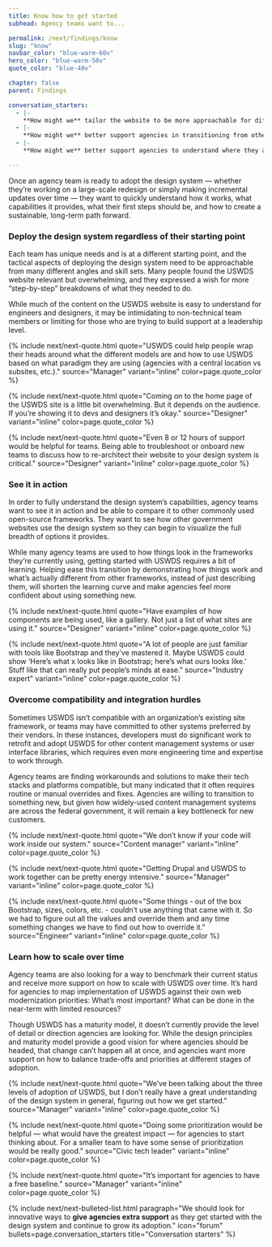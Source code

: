 ```yaml
---
title: Know how to get started
subhead: Agency teams want to...

permalink: /next/findings/know
slug: "know"
navbar_color: "blue-warm-60v"
hero_color: "blue-warm-50v"
quote_color: "blue-40v"

chapter: false
parent: Findings

conversation_starters: 
  - |-
    **How might we** tailor the website to be more approachable for different audiences, including non-technical skill sets?
  - |-
    **How might we** better support agencies in transitioning from other design systems or to support diverse web technologies?
  - |-
    **How might we** better support agencies to understand where they are today and where they need to get to?

---
```


<section class="next-section">
  <div class="grid-container">
    <div class="grid-row">
      <div class="grid-col-12 tablet:grid-col-8 tablet:margin-x-auto desktop:margin-x-0 next-section-prose" markdown="1">

Once an agency team is ready to adopt the design system — whether they’re working on a large-scale redesign or simply making incremental updates over time — they want to quickly understand how it works, what capabilities it provides, what their first steps should be, and how to create a sustainable, long-term path forward.

### Deploy the design system regardless of their starting point

Each team has unique needs and is at a different starting point, and the tactical aspects of deploying the design system need to be approachable from many different angles and skill sets. Many people found the USWDS website relevant but overwhelming, and they expressed a wish for more “step-by-step” breakdowns of what they needed to do.

While much of the content on the USWDS website is easy to understand for engineers and designers, it may be intimidating to non-technical team members or limiting for those who are trying to build support at a leadership level.


{% include next/next-quote.html quote="USWDS could help people wrap their heads around what the different models are and how to use USWDS based on what paradigm they are using (agencies with a central location vs subsites, etc.)." source="Manager" variant="inline" color=page.quote_color %}

{% include next/next-quote.html quote="Coming on to the home page of the USWDS site is a little bit overwhelming. But it depends on the audience. If you’re showing it to devs and designers it’s okay." source="Designer" variant="inline" color=page.quote_color %}

{% include next/next-quote.html quote="Even 8 or 12 hours of support would be helpful for teams. Being able to troubleshoot or onboard new teams to discuss how to re-architect their website to your design system is critical." source="Designer" variant="inline" color=page.quote_color %}


### See it in action

In order to fully understand the design system’s capabilities, agency teams want to see it in action and be able to compare it to other commonly used open-source frameworks. They want to see how other government websites use the design system so they can begin to visualize the full breadth of options it provides.

While many agency teams are used to how things look in the frameworks they’re currently using, getting started with USWDS requires a
bit of learning. Helping ease this transition by demonstrating how things work and what’s actually different from other frameworks, instead of just describing them, will shorten the learning curve and make agencies feel more confident about using something new.

{% include next/next-quote.html quote="Have examples of how components are being used, like a gallery. Not just a list of what sites are using it." source="Designer" variant="inline" color=page.quote_color %}

{% include next/next-quote.html quote="A lot of people are just familiar with tools like Bootstrap and they’ve mastered it. Maybe USWDS could show ‘Here’s what x looks like in Bootstrap; here’s what ours looks like.’ Stuff like that can really put people’s minds at ease." source="Industry expert" variant="inline" color=page.quote_color  %}


### Overcome compatibility and integration hurdles

Sometimes USWDS isn’t compatible with an organization’s existing site framework, or teams may have committed to other systems preferred
by their vendors. In these instances, developers must do significant work to retrofit and adopt USWDS for other content management systems or user interface libraries, which requires even more engineering time and expertise to work through.

Agency teams are finding workarounds and solutions to make their tech stacks and platforms compatible, but many indicated that it often requires routine or manual overrides and fixes. Agencies are willing to transition to something new, but given how widely-used content management systems are across the federal government, it will remain a key bottleneck for new customers.

{% include next/next-quote.html quote="We don’t know if your code will work inside our system." source="Content manager" variant="inline" color=page.quote_color  %}

{% include next/next-quote.html quote="Getting Drupal and USWDS to work together can be pretty energy intensive." source="Manager" variant="inline" color=page.quote_color  %}

{% include next/next-quote.html quote="Some things - out of the box Bootstrap, sizes, colors, etc. - couldn’t use anything that came with it. So we had to figure out all the values and override them and any time something changes we have to find out how to override it." source="Engineer" variant="inline" color=page.quote_color  %}


### Learn how to scale over time

Agency teams are also looking for a way to benchmark their current status and receive more support on how to scale with USWDS over time. It’s hard for agencies to map implementation of USWDS against their own web modernization priorities: What’s most important? What can be done in the near-term with limited resources?

Though USWDS has a maturity model, it doesn’t currently provide the level of detail or direction agencies are looking for. While the design principles and maturity model provide a good vision for where agencies should be headed, that change can’t happen all at once, and agencies want more support on how to balance trade-offs and priorities at different stages of adoption.

{% include next/next-quote.html quote="We’ve been talking about the three levels of adoption of USWDS, but I don’t really have a great understanding of the design system in general, figuring out how we get started." source="Manager" variant="inline" color=page.quote_color %}

{% include next/next-quote.html quote="Doing some prioritization would be helpful — what would have the greatest impact — for agencies to start thinking about. For a smaller team to have some sense of prioritization would be really good." source="Civic tech leader" variant="inline" color=page.quote_color  %}

{% include next/next-quote.html quote="It’s important for agencies to have a free baseline." source="Manager" variant="inline"  color=page.quote_color %}


</div>
    </div>
  </div>
</section>

<section class="next-section next-section--shaded">
  <div class="grid-container">
    <div class="grid-row">
      <div class="grid-col-12 tablet:grid-col-8 tablet:margin-x-auto desktop:margin-x-0 margin-top-neg-3 margin-bottom-neg-3 next-section-prose">
        {% include next/next-bulleted-list.html paragraph="We should look for innovative ways to <b>give agencies extra support</b> as they get started with the design system and continue to grow its adoption." icon="forum" bullets=page.conversation_starters title="Conversation starters" %}
      </div>
    </div>
  </div>
</section>